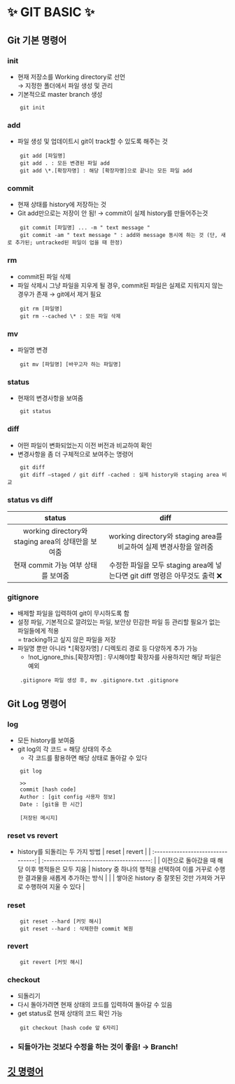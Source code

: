 # ✨ GIT BASIC ✨

## **Git 기본 명령어**

### **init**

- 현재 저장소를 Working directory로 선언
  <br> &rarr; 지정한 폴더에서 파일 생성 및 관리
- 기본적으로 master branch 생성

```
    git init
```

### **add**

- 파일 생성 및 업데이트시 git이 track할 수 있도록 해주는 것

```
    git add [파일명]
    git add . : 모든 변경된 파일 add
    git add \*.[확장자명] : 해당 [확장자명]으로 끝나는 모든 파일 add
```

### **commit**

- 현재 상태를 history에 저장하는 것
- Git add만으로는 저장이 안 됨!
  &rarr; commit이 실제 history를 만들어주는것

```
    git commit [파일명] ... -m " text message "
    git commit -am " text message " : add와 message 동시에 하는 것 (단, 새로 추가된; untracked된 파일이 업을 때 한정)
```

### **rm**

- commit된 파일 삭제
- 파일 삭제시 그냥 파일을 지우게 될 경우, commit된 파일은 실제로 지워지지 않는 경우가 존재 &rarr; git에서 제거 필요

```
    git rm [파일명]
    git rm --cached \* : 모든 파일 삭제
```

### **mv**

- 파일명 변경

```
    git mv [파일명] [바꾸고자 하는 파일명]
```

### **status**

- 현재의 변경사항을 보여줌

```
    git status
```

### **diff**

- 어떤 파일이 변화되었는지 이전 버전과 비교하여 확인
- 변경사항을 좀 더 구체적으로 보여주는 명령어

```
    git diff
    git diff –staged / git diff -cached : 실제 history와 staging area 비교
```

### **status vs diff**

|                       status                       |                                    diff                                     |
| :------------------------------------------------: | :-------------------------------------------------------------------------: |
| working directory와 staging area의 상태만을 보여줌 |     working directory와 staging area를 비교하여 실제 변경사항을 알려줌      |
|        현재 commit 가능 여부 상태를 보여줌         | 수정한 파일을 모두 staging area에 넣는다면 git diff 명령은 아무것도 출력 ❌ |

### **gitignore**

- 배제할 파일을 입력하여 git이 무시하도록 함
- 설정 파일, 기본적으로 깔려있는 파일, 보안상 민감한 파일 등 관리할 필요가 없는 파일들에게 적용 <br>
  = tracking하고 싶지 않은 파일을 저장
- 파일명 뿐만 아니라 \*.[확장자명] / 디렉토리 경로 등 다양하게 추가 가능
  - !not_ignore_this.[확장자명] : 무시해야할 확장자를 사용하지만 해당 파일은 예외

```
    .gitignore 파일 생성 후, mv .gitignore.txt .gitignore
```

## **Git Log 명령어**

### **log**

- 모든 history를 보여줌
- git log의 각 코드 = 해당 상태의 주소
  - 각 코드를 활용하면 해당 상태로 돌아갈 수 있다

```
    git log

    >>
    commit [hash code]
    Author : [git config 사용자 정보]
    Date : [git을 한 시간]

    [저장된 메시지]
```

### **reset vs revert**

- history를 되돌리는 두 가지 방법
  | reset | revert |
  | :--------------------------------: | :--------------------------------------: |
  | 이전으로 돌아갔을 때 해당 이후 행적들은 모두 지움 | history 중 하나의 행적을 선택하여 이를 거꾸로 수행한 결과물을 새롭게 추가하는 방식 |
  | | 쌓아온 history 중 잘못된 것만 가져와 거꾸로 수행하여 지울 수 있다 |

### **reset**

```
    git reset --hard [커밋 해시]
    git reset --hard : 삭제한한 commit 복원
```

### **revert**

```
    git revert [커밋 해시]
```

### **checkout**

- 되돌리기
- 다시 돌아가려면 현재 상태의 코드를 입력하여 돌아갈 수 있음
- get status로 현재 상태의 코드 확인 가능

```
    git checkout [hash code 앞 6자리]
```

- ### 되돌아가는 것보다 수정을 하는 것이 좋음! &rarr; Branch!

## **[깃 명령어](https://git-scm.com/docs)**
